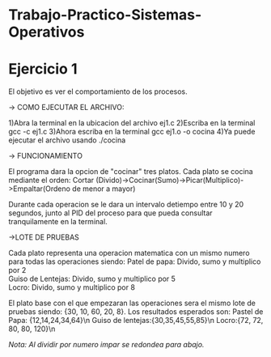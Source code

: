 # Trabajo-Practico-Sistemas-Operativos

# Ejercicio 1

El objetivo es ver el comportamiento de los procesos. 

-> COMO EJECUTAR EL ARCHIVO:

  1)Abra la terminal en la ubicacion del archivo ej1.c
  2)Escriba en la terminal gcc -c ej1.c
  3)Ahora escriba en la terminal gcc ej1.o -o cocina
  4)Ya puede ejecutar el archivo usando ./cocina

-> FUNCIONAMIENTO

El programa dara la opcion de "cocinar" tres platos. Cada plato se cocina mediante el orden: 
  Cortar (Divido)->Cocinar(Sumo)->Picar(Multiplico)->Empaltar(Ordeno de menor a mayor)  

Durante cada operacion se le dara un intervalo detiempo entre 10 y 20 segundos, junto al PID del proceso para que pueda consultar tranquilamente en la terminal. 

->LOTE DE PRUEBAS

Cada plato representa una operacion matematica con un mismo numero para todas las operaciones siendo:
Patel de papa: Divido, sumo y multiplico por 2  
Guiso de Lentejas: Divido, sumo y multiplico por 5  
Locro: Divido, sumo y multiplico por 8  

El plato base con el que empezaran las operaciones sera el mismo lote de pruebas siendo: {30, 10, 60, 20, 8}. Los resultados esperados son:
Pastel de Papa: {12,14,24,34,64}\n
Guiso de lentejas:{30,35,45,55,85}\n
Locro:{72, 72, 80, 80, 120}\n

*Nota: Al dividir por numero impar se redondea para abajo.*
